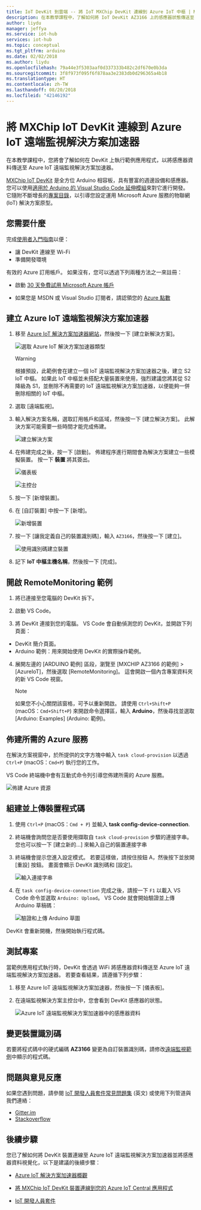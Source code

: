 ```yaml
---
title: IoT DevKit 到雲端 -- 將 IoT MXChip DevKit 連線到 Azure IoT 中樞 | Microsoft Docs
description: 在本教學課程中，了解如何將 IoT DevKit AZ3166 上的感應器狀態傳送至 Azure IoT 遠端監視解決方案加速器。
author: liydu
manager: jeffya
ms.service: iot-hub
services: iot-hub
ms.topic: conceptual
ms.tgt_pltfrm: arduino
ms.date: 02/02/2018
ms.author: liydu
ms.openlocfilehash: 79a44e3f5303aaf0d337333b482c2df670e0b3da
ms.sourcegitcommit: 3f8f973f095f6f878aa3e2383db0d296365a4b18
ms.translationtype: HT
ms.contentlocale: zh-TW
ms.lasthandoff: 08/20/2018
ms.locfileid: "42146192"
---
```

# <a name="connect-mxchip-iot-devkit-to-azure-iot-remote-monitoring-solution-accelerator"></a>將 MXChip IoT DevKit 連線到 Azure IoT 遠端監視解決方案加速器

在本教學課程中，您將會了解如何在 DevKit 上執行範例應用程式，以將感應器資料傳送至 Azure IoT 遠端監視解決方案加速器。

[MXChip IoT DevKit](https://aka.ms/iot-devkit) 是全方位 Arduino 相容板，具有豐富的週邊設備和感應器。 您可以使用[適用於 Arduino 的 Visual Studio Code 延伸模組](https://aka.ms/arduino)來對它進行開發。 它隨附不斷增長的[專案目錄](https://microsoft.github.io/azure-iot-developer-kit/docs/projects/)，以引導您設定運用 Microsoft Azure 服務的物聯網 (IoT) 解決方案原型。

## <a name="what-you-need"></a>您需要什麼

完成[使用者入門指南](https://docs.microsoft.com/azure/iot-hub/iot-hub-arduino-iot-devkit-az3166-get-started)以便：

* 讓 DevKit 連線至 Wi-Fi
* 準備開發環境

有效的 Azure 訂用帳戶。 如果沒有，您可以透過下列兩種方法之一來註冊：

* 啟動 [30 天免費試用 Microsoft Azure 帳戶](https://azure.microsoft.com/free/)

* 如果您是 MSDN 或 Visual Studio 訂閱者，請認領您的 [Azure 點數](https://azure.microsoft.com/pricing/member-offers/msdn-benefits-details/)

## <a name="create-an-azure-iot-remote-monitoring-solution-accelerator"></a>建立 Azure IoT 遠端監視解決方案加速器

1. 移至 [Azure IoT 解決方案加速器網站](https://www.azureiotsolutions.com/)，然後按一下 [建立新解決方案]。

   ![選取 Azure IoT 解決方案加速器類型](media/iot-hub-arduino-iot-devkit-az3166-devkit-remote-monitoring/azure-iot-suite-solution-types.png)

   > [!WARNING]
   > 根據預設，此範例會在建立一個 IoT 遠端監視解決方案加速器之後，建立 S2 IoT 中樞。 如果此 IoT 中樞並未搭配大量裝置來使用，強烈建議您將其從 S2 降級為 S1，並刪除不再需要的 IoT 遠端監視解決方案加速器，以便能夠一併刪除相關的 IoT 中樞。 

2. 選取 [遠端監視]。

3. 輸入解決方案名稱，選取訂用帳戶和區域，然後按一下 [建立解決方案]。 此解決方案可能需要一些時間才能完成佈建。
  
   ![建立解決方案](media/iot-hub-arduino-iot-devkit-az3166-devkit-remote-monitoring/azure-iot-suite-new-solution.png)

4. 在佈建完成之後，按一下 [啟動]。 佈建程序進行期間會為解決方案建立一些模擬裝置。 按一下 **裝置** 將其簽出。

   ![儀表板](media/iot-hub-arduino-iot-devkit-az3166-devkit-remote-monitoring/azure-iot-suite-new-solution-created.png)
  
   ![主控台](media/iot-hub-arduino-iot-devkit-az3166-devkit-remote-monitoring/azure-iot-suite-console.png)

5. 按一下 [新增裝置]。

6. 在 [自訂裝置] 中按一下 [新增]。
  
   ![新增裝置](media/iot-hub-arduino-iot-devkit-az3166-devkit-remote-monitoring/azure-iot-suite-add-new-device.png)

7. 按一下 [讓我定義自己的裝置識別碼]，輸入 `AZ3166`，然後按一下 [建立]。
  
   ![使用識別碼建立裝置](media/iot-hub-arduino-iot-devkit-az3166-devkit-remote-monitoring/azure-iot-suite-new-device-configuration.png)

8. 記下 **IoT 中樞主機名稱**，然後按一下 [完成]。

## <a name="open-the-remotemonitoring-sample"></a>開啟 RemoteMonitoring 範例

1. 將已連接至您電腦的 DevKit 拆下。

2. 啟動 VS Code。

3. 將 DevKit 連接到您的電腦。 VS Code 會自動偵測您的 DevKit，並開啟下列頁面：

  * DevKit 簡介頁面。
  * Arduino 範例：用來開始使用 DevKit 的實際操作範例。

4. 展開左邊的 [ARDUINO 範例] 區段，瀏覽至 [MXCHIP AZ3166 的範例] > [AzureIoT]，然後選取 [RemoteMonitoring]。 這會開啟一個內含專案資料夾的新 VS Code 視窗。

   > [!NOTE]
   > 如果您不小心關閉該窗格，可予以重新開啟。 請使用 `Ctrl+Shift+P` (macOS：`Cmd+Shift+P`) 來開啟命令選擇區，輸入 **Arduino**，然後尋找並選取 [Arduino: Examples] \(Arduino: 範例\)。

## <a name="provision-required-azure-services"></a>佈建所需的 Azure 服務

在解決方案視窗中，於所提供的文字方塊中輸入 `task cloud-provision` 以透過 `Ctrl+P` (macOS：`Cmd+P`) 執行您的工作。

VS Code 終端機中會有互動式命令列引導您佈建所需的 Azure 服務。

![佈建 Azure 資源](media/iot-hub-arduino-iot-devkit-az3166-devkit-remote-monitoring/provision.png)

## <a name="build-and-upload-the-device-code"></a>組建並上傳裝置程式碼

1. 使用 `Ctrl+P` (macOS：`Cmd + P`) 並輸入 **task config-device-connection**.

2. 終端機會詢問您是否要使用擷取自 `task cloud-provision` 步驟的連接字串。 您也可以按一下 [建立新的...] 來輸入自己的裝置連接字串

3. 終端機會提示您進入設定模式。 若要這樣做，請按住按鈕 A，然後按下並放開 [重設] 按鈕。 畫面會顯示 DevKit 識別碼和 [設定]。

   ![輸入連接字串](media/iot-hub-arduino-iot-devkit-az3166-devkit-remote-monitoring/config-device-connection.png)

4. 在 `task config-device-connection` 完成之後，請按一下 `F1` 以載入 VS Code 命令並選取 `Arduino: Upload`。 VS Code 就會開始驗證並上傳 Arduino 草稿碼：
  
   ![驗證和上傳 Arduino 草圖](media/iot-hub-arduino-iot-devkit-az3166-devkit-remote-monitoring/arduino-upload.png)

DevKit 會重新開機，然後開始執行程式碼。

## <a name="test-the-project"></a>測試專案

當範例應用程式執行時，DevKit 會透過 WiFi 將感應器資料傳送至 Azure IoT 遠端監視解決方案加速器。 若要查看結果，請遵循下列步驟：

1. 移至 Azure IoT 遠端監視解決方案加速器，然後按一下 [儀表板]。

2. 在遠端監視解決方案主控台中，您會看到 DevKit 感應器的狀態。

   ![Azure IoT 遠端監視解決方案加速器中的感應器資料](media/iot-hub-arduino-iot-devkit-az3166-devkit-remote-monitoring/sensor-status.png)

## <a name="change-device-id"></a>變更裝置識別碼

若要將程式碼中的硬式編碼 **AZ3166** 變更為自訂裝置識別碼，請修改[遠端監視範例](https://github.com/Microsoft/devkit-sdk/blob/master/AZ3166/src/libraries/AzureIoT/examples/RemoteMonitoring/RemoteMonitoring.ino#L23)中顯示的程式碼。

## <a name="problems-and-feedback"></a>問題與意見反應

如果您遇到問題，請參閱 [IoT 開發人員套件常見問題集](https://microsoft.github.io/azure-iot-developer-kit/docs/faq/) \(英文\) 或使用下列管道與我們連絡：

* [Gitter.im](http://gitter.im/Microsoft/azure-iot-developer-kit)
* [Stackoverflow](https://stackoverflow.com/questions/tagged/iot-devkit)

## <a name="next-steps"></a>後續步驟

您已了解如何將 DevKit 裝置連線至 Azure IoT 遠端監視解決方案加速器並將感應器資料視覺化，以下是建議的後續步驟：

* [Azure IoT 解決方案加速器概觀](https://docs.microsoft.com/azure/iot-suite/)

* [將 MXChip IoT DevKit 裝置連線到您的 Azure IoT Central 應用程式](https://docs.microsoft.com/microsoft-iot-central/howto-connect-devkit)

* [IoT 開發人員套件](https://microsoft.github.io/azure-iot-developer-kit/) 
